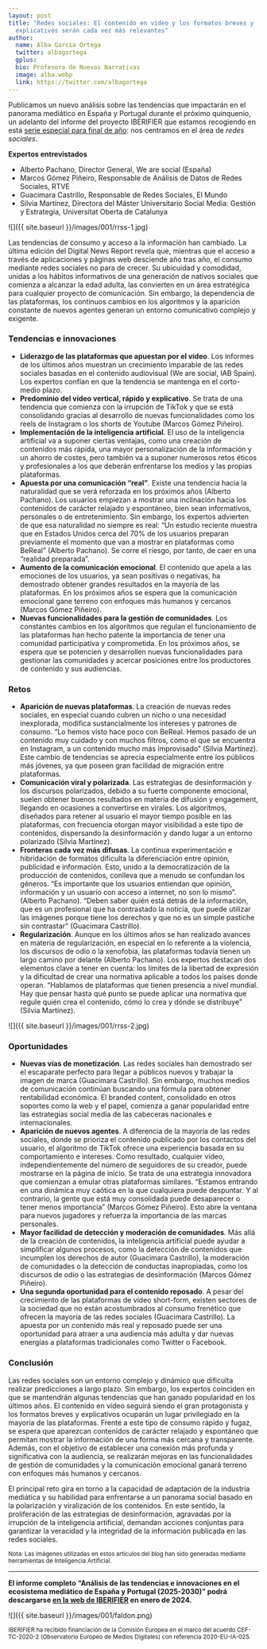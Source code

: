```yaml
---
layout: post
title: "Redes sociales: El contenido en vídeo y los formatos breves y
  explicativos serán cada vez más relevantes"
author:
  name: Alba García Ortega
  twitter: albagortega
  gplus:  
  bio: Profesora de Nuevas Narrativas
  image: alba.webp
  link: https://twitter.com/albagortega
---
```

Publicamos un nuevo análisis sobre las tendencias que impactarán en el panorama mediático en España y Portugal durante el próximo quinquenio, un adelanto del informe del proyecto IBERIFIER que estamos recogiendo en esta [serie especial para final de año](https://mip.umh.es/blog/2023/12/09/especial-tendencias-innovaciones-ecosistema-mediatico-de-espana-y-portugal-2025-2030/): nos centramos en el área de *redes sociales*.

**Expertos entrevistados**

* Alberto Pachano, Director General, We are social (España)
* Marcos Gómez Piñeiro, Responsable de Análisis de Datos de Redes Sociales, RTVE
* Guacimara Castrillo, Responsable de Redes Sociales, El Mundo 
* Silvia Martínez, Directora del Máster Universitario Social Media: Gestión y Estrategia, Universitat Oberta de Catalunya

![]({{ site.baseurl }}/images/001/rrss-1.jpg)

Las tendencias de consumo y acceso a la información han cambiado. La última edición del Digital News Report  revela que, mientras que el acceso a través de aplicaciones y páginas web desciende año tras año, el consumo mediante redes sociales no para de crecer. Su ubicuidad y comodidad, unidas a los hábitos informativos de una generación de nativos sociales que comienza a alcanzar la edad adulta, las convierten en un área estratégica para cualquier proyecto de comunicación. Sin embargo, la dependencia de las plataformas, los continuos cambios en los algoritmos y la aparición constante de nuevos agentes generan un entorno comunicativo complejo y exigente. 

### Tendencias e innovaciones

* **Liderazgo de las plataformas que apuestan por el vídeo**. Los informes de los últimos años muestran un crecimiento imparable de las redes sociales basadas en el contenido audiovisual (We are social, IAB Spain). Los expertos confían en que la tendencia se mantenga en el corto-medio plazo. 
* **Predominio del vídeo vertical, rápido y explicativo**. Se trata de una tendencia que comienza con la irrupción de TikTok y que se está consolidando gracias al desarrollo de nuevas funcionalidades como los reels de Instagram o los shorts de Youtube (Marcos Gómez Piñeiro). 
* **Implementación de la inteligencia artificial**. El uso de la inteligencia artificial va a suponer ciertas ventajas, como una creación de contenidos más rápida, una mayor personalización de la información y un ahorro de costes, pero también va a suponer numerosos retos éticos y profesionales a los que deberán enfrentarse los medios y las propias plataformas. 
* **Apuesta por una comunicación “real”**. Existe una tendencia hacia la naturalidad que se verá reforzada en los próximos años (Alberto Pachano). Los usuarios empiezan a mostrar una inclinación hacia los contenidos de carácter relajado y espontáneo, bien sean informativos, personales o de entretenimiento. Sin embargo, los expertos advierten de que esa naturalidad no siempre es real: “Un estudio reciente muestra que en Estados Unidos cerca del 70% de los usuarios preparan previamente el momento que van a mostrar en plataformas como BeReal” (Alberto Pachano). Se corre el riesgo, por tanto, de caer en una “realidad preparada”. 
* **Aumento de la comunicación emocional**. El contenido que apela a las emociones de los usuarios, ya sean positivas o negativas, ha demostrado obtener grandes resultados en la mayoría de las plataformas. En los próximos años se espera que la comunicación emocional gane terreno con enfoques más humanos y cercanos (Marcos Gómez Piñeiro).
* **Nuevas funcionalidades para la gestión de comunidades**. Los constantes cambios en los algoritmos que regulan el funcionamiento de las plataformas han hecho patente la importancia de tener una comunidad participativa y comprometida. En los próximos años, se espera que se potencien y desarrollen nuevas funcionalidades para gestionar las comunidades y acercar posiciones entre los productores de contenido y sus audiencias. 

### Retos

* **Aparición de nuevas plataformas**. La creación de nuevas redes sociales, en especial cuando cubren un nicho o una necesidad inexplorada, modifica sustancialmente los intereses y patrones de consumo. “Lo hemos visto hace poco con BeReal. Hemos pasado de un contenido muy cuidado y con muchos filtros, como el que se encuentra en Instagram, a un contenido mucho más improvisado” (Silvia Martínez). Este cambio de tendencias se aprecia especialmente entre los públicos más jóvenes, ya que poseen gran facilidad de migración entre plataformas. 
* **Comunicación viral y polarizada**. Las estrategias de desinformación y los discursos polarizados, debido a su fuerte componente emocional, suelen obtener buenos resultados en materia de difusión y engagement, llegando en ocasiones a convertirse en virales. Los algoritmos, diseñados para retener al usuario el mayor tiempo posible en las plataformas, con frecuencia otorgan mayor visibilidad a este tipo de contenidos, dispersando la desinformación y dando lugar a un entorno polarizado (Silvia Martínez). 
* **Fronteras cada vez más difusas**. La continua experimentación e hibridación de formatos dificulta la diferenciación entre opinión, publicidad e información. Esto, unido a la democratización de la producción de contenidos, conlleva que a menudo se confundan los géneros. “Es importante que los usuarios entiendan que opinión, información y un usuario con acceso a internet, no son lo mismo”. (Alberto Pachano). “Deben saber quién está detrás de la información, que es un profesional que ha contrastado la noticia, que puede utilizar las imágenes porque tiene los derechos y que no es un simple pastiche sin contrastar” (Guacimara Castrillo). 
* **Regularización**. Aunque en los últimos años se han realizado avances en materia de regularización, en especial en lo referente a la violencia, los discursos de odio o la xenofobia, las plataformas todavía tienen un largo camino por delante (Alberto Pachano). Los expertos destacan dos elementos clave a tener en cuenta: los límites de la libertad de expresión y la dificultad de crear una normativa aplicable a todos los países donde operan. “Hablamos de plataformas que tienen presencia a nivel mundial. Hay que pensar hasta qué punto se puede aplicar una normativa que regule quién crea el contenido, cómo lo crea y dónde se distribuye” (Silvia Martínez). 

![]({{ site.baseurl }}/images/001/rrss-2.jpg)

### Oportunidades

* **Nuevas vías de monetización**. Las redes sociales han demostrado ser el escaparate perfecto para llegar a públicos nuevos y trabajar la imagen de marca (Guacimara Castrillo). Sin embargo, muchos medios de comunicación continúan buscando una fórmula para obtener rentabilidad económica. El branded content, consolidado en otros soportes como la web y el papel, comienza a ganar popularidad entre las estrategias social media de las cabeceras nacionales e internacionales. 
* **Aparición de nuevos agentes**. A diferencia de la mayoría de las redes sociales, donde se prioriza el contenido publicado por los contactos del usuario, el algoritmo de TikTok ofrece una experiencia basada en su comportamiento e intereses. Como resultado, cualquier vídeo, independientemente del número de seguidores de su creador, puede mostrarse en la página de inicio. Se trata de una estrategia innovadora que comienzan a emular otras plataformas similares. “Estamos entrando en una dinámica muy caótica en la que cualquiera puede despuntar. Y al contrario, la gente que está muy consolidada puede desaparecer o tener menos importancia” (Marcos Gómez Piñeiro). Esto abre la ventana para nuevos jugadores y refuerza la importancia de las marcas personales. 
* **Mayor facilidad de detección y moderación de comunidades**. Más allá de la creación de contenidos, la inteligencia artificial puede ayudar a simplificar algunos procesos, como la detección de contenidos que incumplen los derechos de autor (Guacimara Castrillo), la moderación de comunidades o la detección de conductas inapropiadas, como los discursos de odio o las estrategias de desinformación (Marcos Gómez Piñeiro). 
* **Una segunda oportunidad para el contenido reposado**. A pesar del crecimiento de las plataformas de vídeo short-form, existen sectores de la sociedad que no están acostumbrados al consumo frenético que ofrecen la mayoría de las redes sociales (Guacimara Castrillo). La apuesta por un contenido más real y reposado puede ser una oportunidad para atraer a una audiencia más adulta y dar nuevas energías a plataformas tradicionales como Twitter o Facebook.  

### Conclusión

Las redes sociales son un entorno complejo y dinámico que dificulta realizar predicciones a largo plazo. Sin embargo, los expertos coinciden en que se mantendrán algunas tendencias que han ganado popularidad en los últimos años. El contenido en vídeo seguirá siendo el gran protagonista y los formatos breves y explicativos ocuparán un lugar privilegiado en la mayoría de las plataformas. Frente a este tipo de consumo rápido y fugaz, se espera que aparezcan contenidos de carácter relajado y espontáneo que permitan mostrar la información de una forma más cercana y transparente. Además, con el objetivo de establecer una conexión más profunda y significativa con la audiencia, se realizarán mejoras en las funcionalidades de gestión de comunidades y la comunicación emocional ganará terreno con enfoques más humanos y cercanos.

El principal reto gira en torno a la capacidad de adaptación de la industria mediática y su habilidad para enfrentarse a un panorama social basado en la polarización y viralización de los contenidos. En este sentido, la proliferación de las estrategias de desinformación, agravadas por la irrupción de la inteligencia artificial, demandan acciones conjuntas para garantizar la veracidad y la integridad de la información publicada en las redes sociales.

<sup>Nota: Las imágenes utilizadas en estos artículos del blog han sido generadas mediante herramientas de Inteligencia Artificial.

* * *

**El informe completo “Análisis de las tendencias e innovaciones en el ecosistema mediático de España y Portugal (2025-2030)” podrá descargarse [en la web de IBERIFIER](https://iberifier.eu/resultados/) en enero de 2024.**

![]({{ site.baseurl }}/images/001/faldon.png)

<sup>IBERIFIER ha recibido financiación de la Comisión Europea en el marco del acuerdo CEF-TC-2020-2 (Observatorio Europeo de Medios Digitales) con referencia 2020-EU-IA-025.<sup>